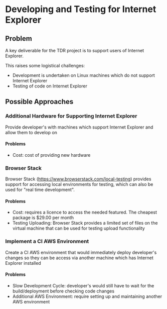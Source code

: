 # Developing and Testing for Internet Explorer

## Problem

A key deliverable for the TDR project is to support users of Internet Explorer.
 
This raises some logistical challenges:
* Development is undertaken on Linux machines which do not support Internet Explorer
* Testing of code on Internet Explorer
 
## Possible Approaches
 
### Additional Hardware for Supporting Internet Explorer

Provide developer's with machines which support Internet Explorer and allow them to develop on

#### Problems

* Cost: cost of providing new hardware
 
### Browser Stack
 
Browser Stack (https://www.browserstack.com/local-testing) provides support for accessing local environments for testing, which can also be used for "real time development".
 
#### Problems

* Cost: requires a licence to access the needed featured. The cheapest package is $29.00 per month
* Testing Uploading: Browser Stack provides a limited set of files on the virtual machine that can be used for testing upload functionality
 
### Implement a CI AWS Environment

Create a CI AWS environment that would immediately deploy developer's changes so they can be access via another machine which has Internet Explorer installed

#### Problems

* Slow Development Cycle: developer's would still have to wait for the build/deployment before checking code changes
* Additional AWS Environment: require setting up and maintaining another AWS environment 
 
 